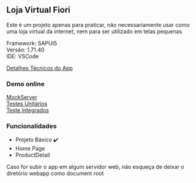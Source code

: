 ## Loja Virtual Fiori

Este é um projeto apenas para praticar, não necessariamente usar como uma loja virtual da internet, nem para ser utilizado em telas pequenas

Framework: SAPUI5  
Versão: 1.71.40  
IDE: VSCode  

[Detalhes Técnicos do App](app.md)

### Demo online
[MockServer](https://fiori-shop.pages.dev/test/mockServer.html)  
[Testes Unitários](https://fiori-shop.pages.dev/test/unit/unitTests.qunit.html)  
[Teste Integrados](https://fiori-shop.pages.dev/test/integration/opaTests.qunit.html)  

### Funcionalidades
- Projeto Básico :heavy_check_mark:
- Home Page
- ProductDetail

Caso for subir o app em algum servidor web, não esqueça de deixar o diretório webapp como document root
